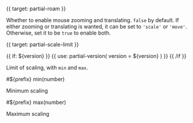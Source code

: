 
{{ target: partial-roam }}

<ExampleUIControlEnum options="true,false,scale,move" />

Whether to enable mouse zooming and translating. `false` by default. If either zooming or translating is wanted, it can be set to `'scale'` or `'move'`. Otherwise, set it to be `true` to enable both.



{{ target: partial-scale-limit }}

{{ if: ${version} }}
{{ use: partial-version(
    version = ${version}
) }}
{{ /if }}

Limit of scaling, with `min` and `max`.

#${prefix} min(number)

Minimum scaling

#${prefix} max(number)

Maximum scaling

